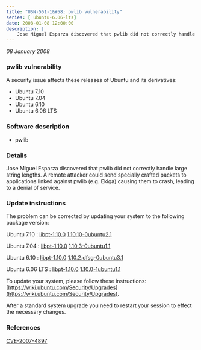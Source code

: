 ```yaml
---
title: "USN-561-1&#58; pwlib vulnerability"
series: [ ubuntu-6.06-lts]
date: 2008-01-08 12:00:00
description: |
    Jose Miguel Esparza discovered that pwlib did not correctly handle large string lengths.  A remote attacker could send specially crafted packets to applications linked against pwlib (e.g. Ekiga) causing them to crash, leading to a denial of service. 
--- 
```

 
 

*08 January 2008*

### pwlib vulnerability

A security issue affects these releases of Ubuntu and its derivatives:

* Ubuntu 7.10
* Ubuntu 7.04
* Ubuntu 6.10
* Ubuntu 6.06 LTS

### Software description

* pwlib 

### Details

Jose Miguel Esparza discovered that pwlib did not correctly handle large string lengths. A remote attacker could send specially crafted packets to applications linked against pwlib (e.g. Ekiga) causing them to crash, leading to a denial of service. 

### Update instructions

The problem can be corrected by updating your system to the following package version:

Ubuntu 7.10
 : [libpt-1.10.0](https://launchpad.net/ubuntu/+source/pwlib) <span> [1.10.10-0ubuntu2.1](https://launchpad.net/ubuntu/+source/pwlib/1.10.10-0ubuntu2.1) </span> 

Ubuntu 7.04
 : [libpt-1.10.0](https://launchpad.net/ubuntu/+source/pwlib) <span> [1.10.3-0ubuntu1.1](https://launchpad.net/ubuntu/+source/pwlib/1.10.3-0ubuntu1.1) </span> 

Ubuntu 6.10
 : [libpt-1.10.0](https://launchpad.net/ubuntu/+source/pwlib) <span> [1.10.2.dfsg-0ubuntu3.1](https://launchpad.net/ubuntu/+source/pwlib/1.10.2.dfsg-0ubuntu3.1) </span> 

Ubuntu 6.06 LTS
 : [libpt-1.10.0](https://launchpad.net/ubuntu/+source/pwlib) <span> [1.10.0-1ubuntu1.1](https://launchpad.net/ubuntu/+source/pwlib/1.10.0-1ubuntu1.1) </span> 

To update your system, please follow these instructions: [https://wiki.ubuntu.com/Security/Upgrades](https://wiki.ubuntu.com/Security/Upgrades).

After a standard system upgrade you need to restart your session to effect the necessary changes. 

### References

 
 [CVE-2007-4897](http://people.ubuntu.com/~ubuntu-security/cve/CVE-2007-4897)
 

